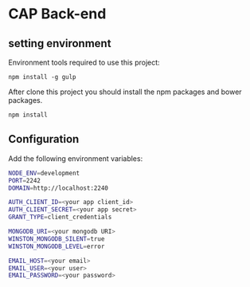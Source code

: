 # CAP Back-end

## setting environment
Environment tools required to use this project:

    npm install -g gulp

After clone this project you should install the npm packages and bower packages.

    npm install

## Configuration

Add the following environment variables:
    
```bash
NODE_ENV=development
PORT=2242
DOMAIN=http://localhost:2240

AUTH_CLIENT_ID=<your app client_id>
AUTH_CLIENT_SECRET=<your app secret>
GRANT_TYPE=client_credentials

MONGODB_URI=<your mongodb URI>
WINSTON_MONGODB_SILENT=true
WINSTON_MONGODB_LEVEL=error

EMAIL_HOST=<your email>
EMAIL_USER=<your user>
EMAIL_PASSWORD=<your password>

```
